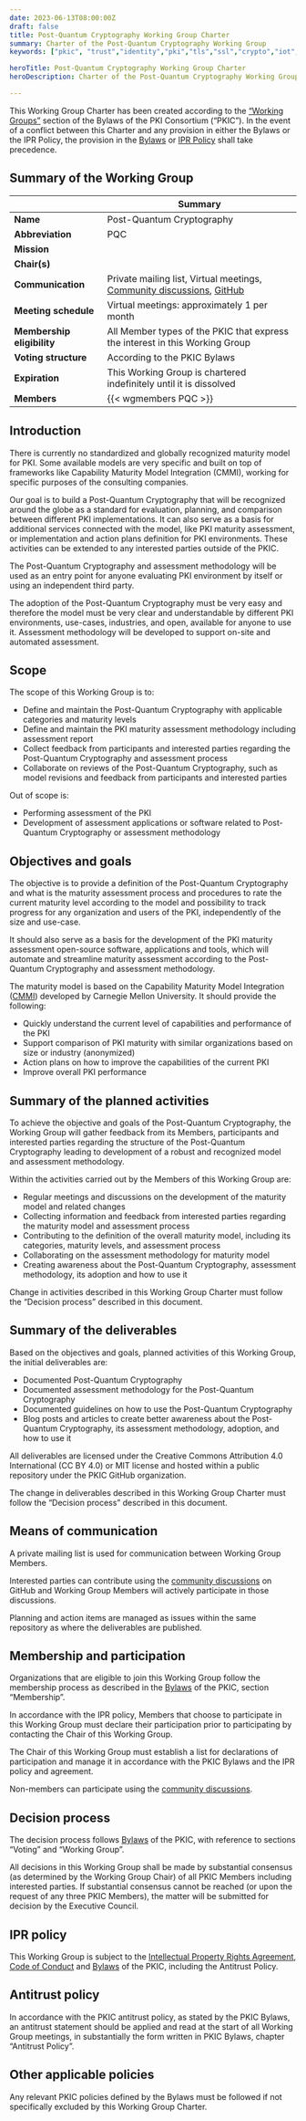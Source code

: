 ```yaml
---
date: 2023-06-13T08:00:00Z
draft: false
title: Post-Quantum Cryptography Working Group Charter
summary: Charter of the Post-Quantum Cryptography Working Group
keywords: ["pkic", "trust","identity","pki","tls","ssl","crypto","iot","devices", "consortium"]

heroTitle: Post-Quantum Cryptography Working Group Charter
heroDescription: Charter of the Post-Quantum Cryptography Working Group

---
```


This Working Group Charter has been created according to the [“Working Groups”](/bylaws/#9-working-groups) section of the Bylaws of the PKI Consortium (“PKIC”). In the event of a conflict between this Charter and any provision in either the Bylaws or the IPR Policy, the provision in the [Bylaws](/bylaws/) or [IPR Policy](/ipr/) shall take precedence.

## Summary of the Working Group

| | Summary |
|-|-|
| **Name** |  Post-Quantum Cryptography |
| **Abbreviation** | PQC |
| **Mission** | |
| **Chair(s)** |  |
| **Communication** | Private mailing list, Virtual meetings, [Community discussions](https://github.com/pkic/community/discussions/categories/pki-maturity-model-pkimm), [GitHub](https://github.com/pkic/pkimm) |
| **Meeting schedule** | Virtual meetings: approximately 1 per month |
| **Membership eligibility** | All Member types of the PKIC that express the interest in this Working Group |
| **Voting structure** | According to the PKIC Bylaws |
| **Expiration** | This Working Group is chartered indefinitely until it is dissolved |
| **Members** | {{< wgmembers PQC >}} |

## Introduction

There is currently no standardized and globally recognized maturity model for PKI. Some available models are very specific and built on top of frameworks like Capability Maturity Model Integration (CMMI), working for specific purposes of the consulting companies.

Our goal is to build a Post-Quantum Cryptography that will be recognized around the globe as a standard for evaluation, planning, and comparison between different PKI implementations. It can also serve as a basis for additional services connected with the model, like PKI maturity assessment, or implementation and action plans definition for PKI environments. These activities can be extended to any interested parties outside of the PKIC.

The Post-Quantum Cryptography and assessment methodology will be used as an entry point for anyone evaluating PKI environment by itself or using an independent third party.

The adoption of the Post-Quantum Cryptography must be very easy and therefore the model must be very clear and understandable by different PKI environments, use-cases, industries, and open, available for anyone to use it. Assessment methodology will be developed to support on-site and automated assessment.

## Scope

The scope of this Working Group is to:
- Define and maintain the Post-Quantum Cryptography with applicable categories and maturity levels
- Define and maintain the PKI maturity assessment methodology including assessment report
- Collect feedback from participants and interested parties regarding the Post-Quantum Cryptography and assessment process
- Collaborate on reviews of the Post-Quantum Cryptography, such as model revisions and feedback from participants and interested parties

Out of scope is:
- Performing assessment of the PKI
- Development of assessment applications or software related to Post-Quantum Cryptography or assessment methodology

## Objectives and goals

The objective is to provide a definition of the Post-Quantum Cryptography and what is the maturity assessment process and procedures to rate the current maturity level according to the model and possibility to track progress for any organization and users of the PKI, independently of the size and use-case.

It should also serve as a basis for the development of the PKI maturity assessment open-source software, applications and tools, which will automate and streamline maturity assessment according to the Post-Quantum Cryptography and assessment methodology.

The maturity model is based on the Capability Maturity Model Integration ([CMMI](https://en.wikipedia.org/wiki/Capability_Maturity_Model_Integration)) developed by Carnegie Mellon University. It should provide the following:
- Quickly understand the current level of capabilities and performance of the PKI
- Support comparison of PKI maturity with similar organizations based on size or industry (anonymized)
- Action plans on how to improve the capabilities of the current PKI
- Improve overall PKI performance

## Summary of the planned activities

To achieve the objective and goals of the Post-Quantum Cryptography, the Working Group will gather feedback from its Members, participants and interested parties regarding the structure of the Post-Quantum Cryptography leading to development of a robust and recognized model and assessment methodology.

Within the activities carried out by the Members of this Working Group are:
- Regular meetings and discussions on the development of the maturity model and related changes
- Collecting information and feedback from interested parties regarding the maturity model and assessment process
- Contributing to the definition of the overall maturity model, including its categories, maturity levels, and assessment process
- Collaborating on the assessment methodology for maturity model
- Creating awareness about the Post-Quantum Cryptography, assessment methodology, its adoption and how to use it

Change in activities described in this Working Group Charter must follow the “Decision process” described in this document.

## Summary of the deliverables

Based on the objectives and goals, planned activities of this Working Group, the initial deliverables are:
- Documented Post-Quantum Cryptography
- Documented assessment methodology for the Post-Quantum Cryptography
- Documented guidelines on how to use the Post-Quantum Cryptography
- Blog posts and articles to create better awareness about the Post-Quantum Cryptography, its assessment methodology, adoption, and how to use it

All deliverables are licensed under the Creative Commons Attribution 4.0 International (CC BY 4.0) or MIT license and hosted within a public repository under the PKIC GitHub organization.

The change in deliverables described in this Working Group Charter must follow the “Decision process” described in this document.

## Means of communication

A private mailing list is used for communication between Working Group Members.

Interested parties can contribute using the [community discussions](https://github.com/pkic/community/discussions) on GitHub and Working Group Members will actively participate in those discussions. 

Planning and action items are managed as issues within the same repository as where the deliverables are published.

## Membership and participation

Organizations that are eligible to join this Working Group follow the membership process as described in the [Bylaws](https://pkic.org/bylaws) of the PKIC, section “Membership”.

In accordance with the IPR policy, Members that choose to participate in this Working Group must declare their participation prior to participating by contacting the Chair of this Working Group.

The Chair of this Working Group must establish a list for declarations of participation and manage it in accordance with the PKIC Bylaws and the IPR policy and agreement.

Non-members can participate using the [community discussions](https://github.com/pkic/community/discussions).

## Decision process

The decision process follows [Bylaws](https://pkic.org/bylaws) of the PKIC, with reference to sections “Voting” and “Working Group”.

All decisions in this Working Group shall be made by substantial consensus (as determined by the Working Group Chair) of all PKIC Members including interested parties. If substantial consensus cannot be reached (or upon the request of any three PKIC Members), the matter will be submitted for decision by the Executive Council.

## IPR policy

This Working Group is subject to the [Intellectual Property Rights Agreement](https://pkic.org/ipr), [Code of Conduct](https://pkic.org/code-of-conduc) and [Bylaws](https://pkic.org/bylaws) of the PKIC, including the Antitrust Policy.

## Antitrust policy

In accordance with the PKIC antitrust policy, as stated by the PKIC Bylaws, an antitrust statement should be applied and read at the start of all Working Group meetings, in substantially the form written in PKIC Bylaws, chapter “Antitrust Policy”.

## Other applicable policies

Any relevant PKIC policies defined by the Bylaws must be followed if not specifically excluded by this Working Group Charter.


